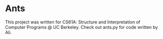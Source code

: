# Ants

This project was written for CS61A: Structure and Interpretation of Computer Programs @ UC Berkeley.
Check out ants.py for code written by Ali.
